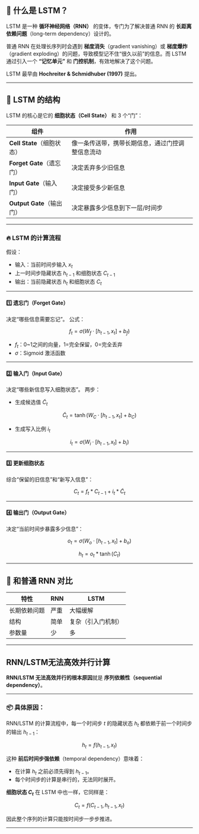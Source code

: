 ## 📖 什么是 LSTM？

LSTM 是一种 **循环神经网络（RNN）** 的变体，专门为了解决普通 RNN 的 **长距离依赖问题**（long-term dependency）设计的。

普通 RNN 在处理长序列时会遇到 **梯度消失**（gradient vanishing）或 **梯度爆炸**（gradient exploding）的问题，导致模型记不住“很久以前”的信息。而 LSTM 通过引入一个 **“记忆单元”** 和 **门控机制**，有效地解决了这个问题。

LSTM 最早由 **Hochreiter & Schmidhuber (1997)** 提出。

---

## 🧠 LSTM 的结构

LSTM 的核心是它的 **细胞状态（Cell State）** 和 3 个“门”：

| 组件                   | 作用                       |
| -------------------- | ------------------------ |
| **Cell State**（细胞状态） | 像一条传送带，携带长期信息，通过门控调整信息流动 |
| **Forget Gate**（遗忘门） | 决定丢弃多少旧信息                |
| **Input Gate**（输入门）  | 决定接受多少新信息                |
| **Output Gate**（输出门） | 决定暴露多少信息到下一层/时间步         |

---

### 🔥 LSTM 的计算流程

假设：

* 输入：当前时间步输入 $x_t$
* 上一时间步隐藏状态 $h_{t-1}$ 和细胞状态 $C_{t-1}$
* 输出：当前隐藏状态 $h_t$ 和细胞状态 $C_t$

---

#### 1️⃣ 遗忘门（Forget Gate）

决定“哪些信息需要忘记”。
公式：

$$
f_t = \sigma(W_f \cdot [h_{t-1}, x_t] + b_f)
$$

* $f_t$：0\~1之间的向量，1=完全保留，0=完全丢弃
* $\sigma$：Sigmoid 激活函数

---

#### 2️⃣ 输入门（Input Gate）

决定“哪些新信息写入细胞状态”。
两步：

* 生成候选值 $\tilde{C}_t$

$$
\tilde{C}_t = \tanh(W_C \cdot [h_{t-1}, x_t] + b_C)
$$

* 生成写入比例 $i_t$

$$
i_t = \sigma(W_i \cdot [h_{t-1}, x_t] + b_i)
$$

---

#### 3️⃣ 更新细胞状态

综合“保留的旧信息”和“新写入信息”：

$$
C_t = f_t * C_{t-1} + i_t * \tilde{C}_t
$$

---

#### 4️⃣ 输出门（Output Gate）

决定“当前时间步暴露多少信息”：

$$
o_t = \sigma(W_o \cdot [h_{t-1}, x_t] + b_o)
$$

$$
h_t = o_t * \tanh(C_t)
$$

---

## 👀 和普通 RNN 对比

| 特性     | RNN | LSTM      |
| ------ | --- | --------- |
| 长期依赖问题 | 严重  | 大幅缓解      |
| 结构     | 简单  | 复杂（引入门机制） |
| 参数量    | 少   | 多         |

---

## RNN/LSTM无法高效并行计算
**RNN/LSTM 无法高效并行的根本原因**就是 **序列依赖性（sequential dependency）**。

---

### 📦 具体原因：

RNN/LSTM 的计算流程中，每一个时间步 $t$ 的隐藏状态 $h_t$ 都依赖于前一个时间步的输出 $h_{t-1}$：

$$
h_t = f(h_{t-1}, x_t)
$$

这种 **前后时间步强依赖**（temporal dependency）意味着：

* 在计算 $h_t$ 之前必须先得到 $h_{t-1}$。
* 每个时间步的计算是串行的，无法同时展开。

**细胞状态 $C_t$** 在 LSTM 中也一样，它同样是：

$$
C_t = f(C_{t-1}, h_{t-1}, x_t)
$$

因此整个序列的计算只能按时间步一步步推进。

---